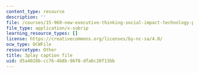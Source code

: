 ```yaml
---
content_type: resource
description: ''
file: /courses/15-960-new-executive-thinking-social-impact-technology-projects-fall-2017-spring-2018/d5a4028bcc764b8b96f8dfa6c20f13bb_HaySEpWEsdU.srt
file_type: application/x-subrip
learning_resource_types: []
license: https://creativecommons.org/licenses/by-nc-sa/4.0/
ocw_type: OCWFile
resourcetype: Other
title: 3play caption file
uid: d5a4028b-cc76-4b8b-96f8-dfa6c20f13bb
---
```

